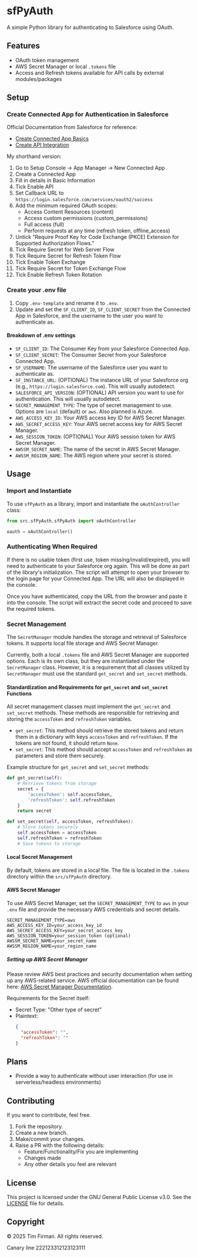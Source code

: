 # sfPyAuth

A simple Python library for authenticating to Salesforce using OAuth.

## Features
* OAuth token management
* AWS Secret Manager or local `.tokens` file
* Access and Refresh tokens available for API calls by external modules/packages

## Setup

### Create Connected App for Authentication in Salesforce

Official Documentation from Salesforce for reference:
- [Create Connected App Basics](https://help.salesforce.com/s/articleView?id=xcloud.connected_app_create_basics.htm&type=5)
- [Create API Integration](https://help.salesforce.com/s/articleView?id=xcloud.connected_app_create_api_integration.htm&type=5)

My shorthand version:
1. Go to Setup Console -> App Manager -> New Connected App
2. Create a Connected App
3. Fill in details in Basic Information
4. Tick Enable API
5. Set Callback URL to `https://login.salesforce.com/services/oauth2/success`
6. Add the minimum required OAuth scopes:
    - Access Content Resources (content)
    - Access custom permissions (custom_permissions)
    - Full access (full)
    - Perform requests at any time (refresh token, offline_access)
7. Untick "Require Proof Key for Code Exchange (PKCE) Extension for Supported Authorization Flows."
8. Tick Require Secret for Web Server Flow
9. Tick Require Secret for Refresh Token Flow
10. Tick Enable Token Exchange
11. Tick Require Secret for Token Exchange Flow
12. Tick Enable Refresh Token Rotation

### Create your .env file

1. Copy `.env-template` and rename it to `.env`.
2. Update and set the `SF_CLIENT_ID`, `SF_CLIENT_SECRET` from the Connected App in Salesforce, and the username to the user you want to authenticate as.

#### Breakdown of .env settings

- `SF_CLIENT_ID`: The Consumer Key from your Salesforce Connected App.
- `SF_CLIENT_SECRET`: The Consumer Secret from your Salesforce Connected App.
- `SF_USERNAME`: The username of the Salesforce user you want to authenticate as.
- `SF_INSTANCE_URL`: (OPTIONAL) The instance URL of your Salesforce org (e.g., `https://login.salesforce.com`). This will usually autodetect.
- `SALESFORCE_API_VERSION`: (OPTIONAL) API version you want to use for authentication. This will usually autodetect.
- `SECRET_MANAGEMENT_TYPE`: The type of secret management to use. Options are `local` (default) or `aws`. Also planned is Azure.
- `AWS_ACCESS_KEY_ID`: Your AWS access key ID for AWS Secret Manager.
- `AWS_SECRET_ACCESS_KEY`: Your AWS secret access key for AWS Secret Manager.
- `AWS_SESSION_TOKEN`: (OPTIONAL) Your AWS session token for AWS Secret Manager.
- `AWSSM_SECRET_NAME`: The name of the secret in AWS Secret Manager.
- `AWSSM_REGION_NAME`: The AWS region where your secret is stored.

## Usage

### Import and Instantiate

To use `sfPyAuth` as a library, import and instantiate the `oAuthController` class:

```python
from src.sfPyAuth.sfPyAuth import oAuthController

oauth = oAuthController()
```

### Authenticating When Required

If there is no usable token (first use, token missing/invalid/expired), you will need to authenticate to your Salesforce org again. This will be done as part of the library's initialization. The script will attempt to open your browser to the login page for your Connected App. The URL will also be displayed in the console.

Once you have authenticated, copy the URL from the browser and paste it into the console. The script will extract the secret code and proceed to save the required tokens.

### Secret Management

The `SecretManager` module handles the storage and retrieval of Salesforce tokens. It supports local file storage and AWS Secret Manager.

Currently, both a local `.tokens` file and AWS Secret Manager are supported options. Each is its own class, but they are instantiated under the `SecretManager` class. However, it is a requirement that all classes utilized by `SecretManager` must use the standard `get_secret` and `set_secret` methods.

#### Standardization and Requirements for `get_secret` and `set_secret` Functions

All secret management classes must implement the `get_secret` and `set_secret` methods. These methods are responsible for retrieving and storing the `accessToken` and `refreshToken` variables.

- `get_secret`: This method should retrieve the stored tokens and return them in a dictionary with keys `accessToken` and `refreshToken`. If the tokens are not found, it should return `None`.
- `set_secret`: This method should accept `accessToken` and `refreshToken` as parameters and store them securely.

Example structure for `get_secret` and `set_secret` methods:

```python
def get_secret(self):
    # Retrieve tokens from storage
    secret = {
        'accessToken': self.accessToken,
        'refreshToken': self.refreshToken
    }
    return secret

def set_secret(self, accessToken, refreshToken):
    # Store tokens securely
    self.accessToken = accessToken
    self.refreshToken = refreshToken
    # Save tokens to storage
```

#### Local Secret Management

By default, tokens are stored in a local file. The file is located in the `.tokens` directory within the `src/sfPyAuth` directory.

#### AWS Secret Manager

To use AWS Secret Manager, set the `SECRET_MANAGEMENT_TYPE` to `aws` in your `.env` file and provide the necessary AWS credentials and secret details.

```env
SECRET_MANAGEMENT_TYPE=aws
AWS_ACCESS_KEY_ID=your_access_key_id
AWS_SECRET_ACCESS_KEY=your_secret_access_key
AWS_SESSION_TOKEN=your_session_token (optional)
AWSSM_SECRET_NAME=your_secret_name
AWSSM_REGION_NAME=your_region_name
```

##### Setting up AWS Secret Manager

Please review AWS best practices and security documentation when setting up any AWS-related service. AWS official documentation can be found here: [AWS Secret Manager Documentation](https://docs.aws.amazon.com/secretsmanager/latest/userguide/intro.html).

Requirements for the Secret itself:
* Secret Type: "Other type of secret"
* Plaintext:
  ```json
  {
    "accessToken": "", 
    "refreshToken": ""
  }
  ```

## Plans
* Provide a way to authenticate without user interaction (for use in serverless/headless environments)

## Contributing
If you want to contribute, feel free.

1. Fork the repository.
2. Create a new branch.
3. Make/commit your changes.
4. Raise a PR with the following details:
    * Feature/Functionality/Fix you are implementing
    * Changes made
    * Any other details you feel are relevant

## License

This project is licensed under the GNU General Public License v3.0. See the [LICENSE](./LICENSE.md) file for details.

## Copyright

© 2025 Tim Firman. All rights reserved.

Canary line 222123312123123111